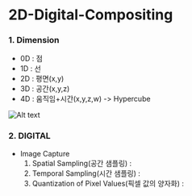# 2D-Digital-Compositing

### 1. Dimension
- 0D : 점 
- 1D : 선
- 2D : 평면(x,y)
- 3D : 공간(x,y,z)
- 4D : 움직임+시간(x,y,z,w) -> Hypercube

![Alt text](https://user-images.githubusercontent.com/112941366/191683077-8a5d6408-582b-495f-b14c-594a324e65bd.png)

### 2. DIGITAL
- Image Capture
  1. Spatial Sampling(공간 샘플링) :
  2. Temporal Sampling(시간 샘플링) :
  3. Quantization of Pixel Values(픽셀 값의 양자화) :
